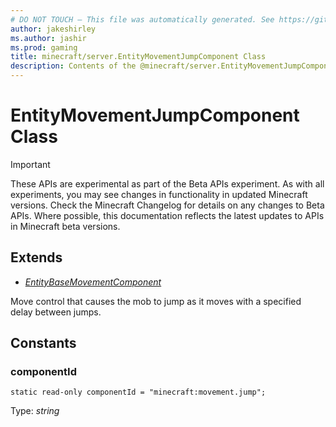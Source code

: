 ```yaml
---
# DO NOT TOUCH — This file was automatically generated. See https://github.com/mojang/minecraftapidocsgenerator to modify descriptions, examples, etc.
author: jakeshirley
ms.author: jashir
ms.prod: gaming
title: minecraft/server.EntityMovementJumpComponent Class
description: Contents of the @minecraft/server.EntityMovementJumpComponent class.
---
```

# EntityMovementJumpComponent Class
>[!IMPORTANT]
>These APIs are experimental as part of the Beta APIs experiment. As with all experiments, you may see changes in functionality in updated Minecraft versions. Check the Minecraft Changelog for details on any changes to Beta APIs. Where possible, this documentation reflects the latest updates to APIs in Minecraft beta versions.
## Extends
- [*EntityBaseMovementComponent*](EntityBaseMovementComponent.md)

Move control that causes the mob to jump as it moves with a specified delay between jumps.

## Constants

### **componentId**
`static read-only componentId = "minecraft:movement.jump";`

Type: *string*
